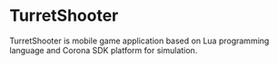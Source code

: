 # TurretShooter

TurretShooter is mobile game application based on Lua programming language and Corona SDK platform for simulation.
